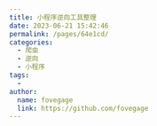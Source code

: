 ```yaml
---
title: 小程序逆向工具整理
date: 2023-06-21 15:42:46
permalink: /pages/64e1cd/
categories:
  - 爬虫
  - 逆向
  - 小程序
tags:
  - 
author: 
  name: fovegage
  link: https://github.com/fovegage
---
```

